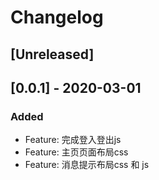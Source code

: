 # Changelog

## [Unreleased]

## [0.0.1] - 2020-03-01

### Added

- Feature: 完成登入登出js
- Feature: 主页页面布局css
- Feature: 消息提示布局css 和 js
